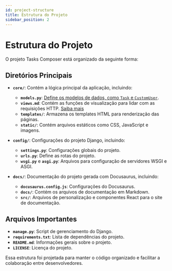 ```yaml
---
id: project-structure
title: Estrutura do Projeto
sidebar_position: 2
---
```


# Estrutura do Projeto

O projeto Tasks Composer está organizado da seguinte forma:

## Diretórios Principais

- **`core/`**: Contém a lógica principal da aplicação, incluindo:
  - **`models.py`**: [Define os modelos de dados, como `Task` e `CustomUser`](./models.md).
  - **`views.md`**: Contém as funções de visualização para lidar com as requisições HTTP. [Saiba mais](./views.md)
  - **`templates/`**: Armazena os templates HTML para renderização das páginas.
  - **`static/`**: Contém arquivos estáticos como CSS, JavaScript e imagens.

- **`config/`**: Configurações do projeto Django, incluindo:
  - **`settings.py`**: Configurações globais do projeto.
  - **`urls.py`**: Define as rotas do projeto.
  - **`wsgi.py`** e **`asgi.py`**: Arquivos para configuração de servidores WSGI e ASGI.

- **`docs/`**: Documentação do projeto gerada com Docusaurus, incluindo:
  - **`docusaurus.config.js`**: Configurações do Docusaurus.
  - **`docs/`**: Contém os arquivos de documentação em Markdown.
  - **`src/`**: Arquivos de personalização e componentes React para o site de documentação.

## Arquivos Importantes

- **`manage.py`**: Script de gerenciamento do Django.
- **`requirements.txt`**: Lista de dependências do projeto.
- **`README.md`**: Informações gerais sobre o projeto.
- **`LICENSE`**: Licença do projeto.

Essa estrutura foi projetada para manter o código organizado e facilitar a colaboração entre desenvolvedores.